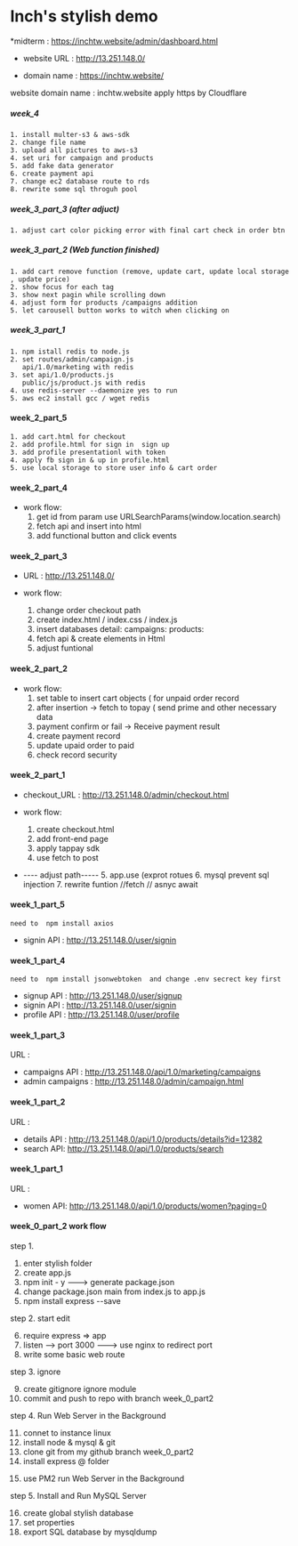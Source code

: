 # Inch's stylish demo

*midterm : https://inchtw.website/admin/dashboard.html

* website URL :  http://13.251.148.0/

* domain name :  https://inchtw.website/ 

website domain name : inchtw.website
apply https by Cloudflare 


##### week_4  
    1. install multer-s3 & aws-sdk
    2. change file name
    3. upload all pictures to aws-s3
    4. set uri for campaign and products
    5. add fake data generator 
    6. create payment api
    7. change ec2 database route to rds
    8. rewrite some sql throguh pool


##### week_3_part_3 (after adjuct)
    1. adjust cart color picking error with final cart check in order btn

##### week_3_part_2 (Web function finished)

    1. add cart remove function (remove, update cart, update local storage , update price)
    2. show focus for each tag
    3. show next pagin while scrolling down 
    4. adjust form for products /campaigns addition
    5. let carousell button works to witch when clicking on  

##### week_3_part_1
    1. npm istall redis to node.js 
    2. set routes/admin/campaign.js 
       api/1.0/marketing with redis
    3. set api/1.0/products.js 
       public/js/product.js with redis
    4. use redis-server --daemonize yes to run 
    5. aws ec2 install gcc / wget redis 



#### week_2_part_5

    1. add cart.html for checkout
    2. add profile.html for sign in  sign up 
    3. add profile presentationl with token  
    4. apply fb sign in & up in profile.html
    5. use local storage to store user info & cart order 



#### week_2_part_4

* work flow:
    1. get id from param use URLSearchParams(window.location.search)
    2. fetch api and insert into html 
    3. add functional button and click events   

#### week_2_part_3

* URL :  http://13.251.148.0/

* work flow:
    1. change order checkout path 
    2. create index.html / index.css / index.js
    3. insert databases
       detail:
       campaigns:
       products: 
    4. fetch api & create elements in Html
    5. adjust funtional



#### week_2_part_2

* work flow:
    1. set table to insert cart objects  ( for unpaid order record
    2. after insertion -> fetch to topay  ( send prime and other necessary data
    3. payment confirm  or fail ->  Receive payment result 
    4. create payment record 
    5. update upaid order to paid
    6. check record security 



#### week_2_part_1

* checkout_URL :  http://13.251.148.0/admin/checkout.html

* work flow:

    1. create checkout.html
    2. add front-end page
    3. apply tappay sdk
    4. use fetch to post
* ---- adjust path-----
    5. app.use (exprot rotues
    6. mysql prevent sql injection
    7. rewrite funtion //fetch // asnyc await


#### week_1_part_5

    need to  npm install axios  

* signin API : http://13.251.148.0/user/signin


#### week_1_part_4

    need to  npm install jsonwebtoken  and change .env secrect key first 

* signup API : http://13.251.148.0/user/signup
* signin API : http://13.251.148.0/user/signin
* profile API : http://13.251.148.0/user/profile

#### week_1_part_3

URL :

* campaigns API : http://13.251.148.0/api/1.0/marketing/campaigns
* admin campaigns :  http://13.251.148.0/admin/campaign.html


#### week_1_part_2

URL : 

* details API : http://13.251.148.0/api/1.0/products/details?id=12382
* search API:  http://13.251.148.0/api/1.0/products/search


#### week_1_part_1 

URL : 

* women API: http://13.251.148.0/api/1.0/products/women?paging=0




#### week_0_part_2 work flow

step 1. 

1. enter stylish folder 
2. create app.js
3. npm init -  y 
                ---> generate package.json
4. change package.json main from index.js to app.js
5. npm install express --save

step 2. start edit

6. require express  => app 
7. listen --> port 3000  ---> use  nginx to redirect port
8. write some basic web route 

step 3. ignore 

9. create gitignore  ignore module 
10. commit and push to repo with branch week_0_part2

step 4. Run Web Server in the Background

11. connet to instance linux 
12. install node & mysql & git 
13. clone git from my github branch  week_0_part2
14. install express @  folder
<!-- 15. nohup node app.js > /dev/null 2>&1 & to run the server  -->
15. use PM2 run Web Server in the Background


step 5. Install and Run MySQL Server

16. create global stylish database 
17. set properties 
18. export SQL database by mysqldump





